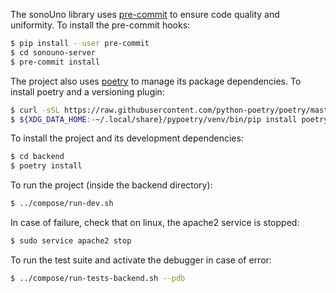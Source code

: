 The sonoUno library uses [pre-commit](https://pre-commit.com) to ensure code quality and uniformity.
To install the pre-commit hooks:

```bash
$ pip install --user pre-commit
$ cd sonouno-server
$ pre-commit install
```

The project also uses [poetry](https://python-poetry.org) to manage its package dependencies.
To install poetry and a versioning plugin:
```bash
$ curl -sSL https://raw.githubusercontent.com/python-poetry/poetry/master/install-poetry.py | python
$ ${XDG_DATA_HOME:-~/.local/share}/pypoetry/venv/bin/pip install poetry-dynamic-versioning
```

To install the project and its development dependencies:
```bash
$ cd backend
$ poetry install
```

To run the project (inside the backend directory):
```bash
$ ../compose/run-dev.sh
```
In case of failure, check that on linux, the apache2 service is stopped:
```bash
$ sudo service apache2 stop
```

To run the test suite and activate the debugger in case of error:
```bash
$ ../compose/run-tests-backend.sh --pdb
```
